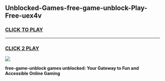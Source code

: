 
## Unblocked-Games-free-game-unblock-Play-Free-uex4v
<h3>
<a href="https://premium76.site?title=free-game-unblock&ref=18A1">CLICK TO PLAY</a></h3>
<hr>

<h3>
<a href="https://premium76.site?title=free-game-unblock&ref=18A1">CLICK 2 PLAY</a>
  
</h3>

<a href="https://premium76.site?title=free-game-unblock&ref=18A1"><img src="https://clearcache.store/games.png"></a>


**free-game-unblock games unblocked: Your Gateway to Fun and Accessible Online Gaming**
